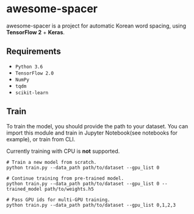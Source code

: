 # awesome-spacer

awesome-spacer is a project for automatic Korean word spacing, using **TensorFlow 2** + **Keras**.

## Requirements

- `Python 3.6`
- `TensorFlow 2.0`
- `NumPy`
- `tqdm`
- `scikit-learn`

## Train

To train the model, you should provide the path to your dataset.
You can import this module and train in Jupyter Notebook(see notebooks for example), 
or train from CLI. 

Currently training with CPU is **not** supported.
```
# Train a new model from scratch. 
python train.py --data_path path/to/dataset --gpu_list 0

# Continue training from pre-trained model.
python train.py --data_path path/to/dataset --gpu_list 0 --trained_model path/to/weights.h5

# Pass GPU ids for multi-GPU training.
python train.py --data_path path/to/dataset --gpu_list 0,1,2,3
```

